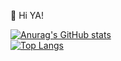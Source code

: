 👋 Hi YA!

<!---
lildgman/lildgman is a ✨ special ✨ repository because its `README.md` (this file) appears on your GitHub profile.
You can click the Preview link to take a look at your changes.
--->
[![Anurag's GitHub stats](https://github-readme-stats.vercel.app/api?username=lildgman&show_icons=true&theme=merko)](https://github.com/anuraghazra/github-readme-stats)<br>
[![Top Langs](https://github-readme-stats.vercel.app/api/top-langs/?username=lildgman)](https://github.com/anuraghazra/github-readme-stats)<br>


